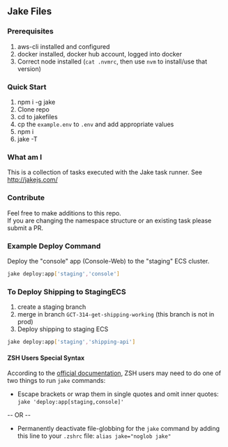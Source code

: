 ## Jake Files

### Prerequisites
1. aws-cli installed and configured
2. docker installed, docker hub account, logged into docker
3. Correct node installed (`cat .nvmrc`, then use `nvm` to install/use that version)

### Quick Start
1. npm i -g jake 
2. Clone repo
3. cd to jakefiles
4. cp the `example.env` to `.env` and add appropriate values
4. npm i
5. jake -T

### What am I
This is a collection of tasks executed with the Jake task runner. See http://jakejs.com/

### Contribute
Feel free to make additions to this repo.  
If you are changing the namespace structure or an existing task please submit a PR.

### Example Deploy Command
Deploy the "console" app (Console-Web) to the "staging" ECS cluster.
```bash
jake deploy:app['staging','console']
```

### To Deploy Shipping to StagingECS
1. create a staging branch
2. merge in branch `GCT-314-get-shipping-working` (this branch is not in prod)
3. Deploy shipping to staging ECS
```bash
jake deploy:app['staging','shipping-api']
```

#### ZSH Users Special Syntax
According to the [official documentation](http://jakejs.com/docs), ZSH users may need to do one of two things to run `jake` commands:
- Escape brackets or wrap them in single quotes and omit inner quotes: `jake 'deploy:app[staging,console]'`

-- OR --

- Permanently deactivate file-globbing for the `jake` command by adding this line to your `.zshrc` file: `alias jake="noglob jake"`
